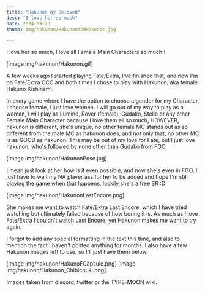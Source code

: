 ```yaml
---
title: "Hakunon my Beloved"
desc: "I love her so much"
date: 2024-09-23
thumb: img/hakunon/HakunonAndHakunot.jpg

---
```


I love her so much, I love all Female Main Characters so much!!

[image img/hakunon/Hakunon.gif]

A few weeks ago I started playing Fate/Extra, I've finished that, and now I'm on Fate/⁠Extra CCC and both times I chose to play with Hakunon, aka female Hakuno Kishinami.

In every game where I have the option to choose a gender for my Character, I choose female, I just love women. I will go out of my way to play as a woman, I will play as Lumine, Rover (female), Gudako, Stelle or any other Female Main Character because I love them all so much, HOWEVER, hakunon is different, she's unique, no other female MC stands out as so different from the male MC as hakunon does, and not only that, no other MC is as GOOD as hakunon. This may be out of my love for Fate, but I just love hakunon, who's followed by none other than Gudako from FGO

[image img/hakunon/HakunonPose.jpg]

I mean just look at her how is it even possible, and now she's even in FGO, I just have to wait my NA player ass for her to be added and hope I'm still playing the game when that happens, luckily she's a free SR :D

[image img/hakunon/HakunonLastEncore.png]

She makes me want to watch Fate/Extra Last Encore, which I have tried watching but ultimately failed because of how boring it is. As much as I love Fate/Extra I couldn't watch Last Encore, yet Hakunon makes me want to try again.

I forgot to add any special formatting in the text this time, and also to mention the fact I haven't posted anything for months. I also have a few Hakunon images left to use, so I'll just have them below.

[image img/hakunon/HakunoFCapsule.png]
[image img/hakunon/Hakunon_Chibichuki.png]

Images taken from discord, twitter or the TYPE-MOON wiki.
